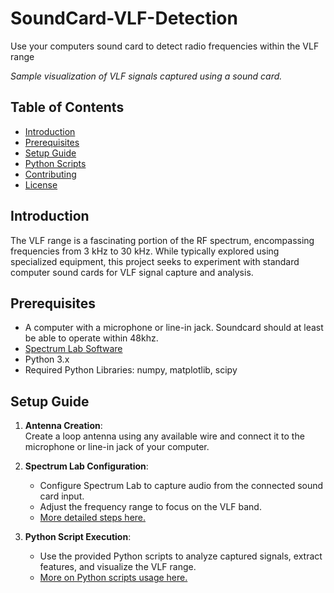 # SoundCard-VLF-Detection
Use your computers sound card to detect radio frequencies within the VLF range

*Sample visualization of VLF signals captured using a sound card.*

## Table of Contents

- [Introduction](#introduction)
- [Prerequisites](#prerequisites)
- [Setup Guide](#setup-guide)
- [Python Scripts](#python-scripts)
- [Contributing](#contributing)
- [License](#license)

## Introduction

The VLF range is a fascinating portion of the RF spectrum, encompassing frequencies from 3 kHz to 30 kHz. While typically explored using specialized equipment, this project seeks to experiment with standard computer sound cards for VLF signal capture and analysis.

## Prerequisites

- A computer with a microphone or line-in jack. Soundcard should at least be able to operate within 48khz.
- [Spectrum Lab Software](https://www.qsl.net/dl4yhf/spectra1.html)
- Python 3.x
- Required Python Libraries: numpy, matplotlib, scipy

## Setup Guide

1. **Antenna Creation**:  
   Create a loop antenna using any available wire and connect it to the microphone or line-in jack of your computer.

2. **Spectrum Lab Configuration**:  
   - Configure Spectrum Lab to capture audio from the connected sound card input.
   - Adjust the frequency range to focus on the VLF band.
   - [More detailed steps here.](./docs/spectrum_lab_setup.md)

3. **Python Script Execution**:  
   - Use the provided Python scripts to analyze captured signals, extract features, and visualize the VLF range.
   - [More on Python scripts usage here.](./docs/python_scripts_guide.md)
